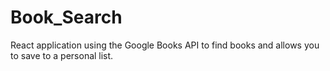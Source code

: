 # Book_Search
React application using the Google Books API to find books and allows you to save to a personal list.
